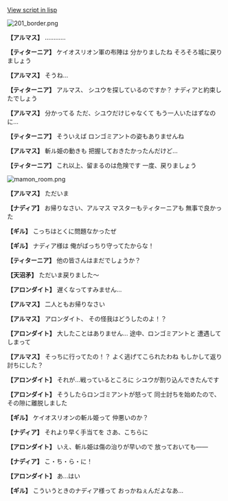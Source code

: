 [View script in lisp](../scripts/100403063.txt)

![201_border.png](../images/backgrounds/201_border.png)

**【アルマス】**
…………

**【ティターニア】**
ケイオスリオン軍の布陣は
分かりましたね
そろそろ城に戻りましょう

**【アルマス】**
そうね…

**【ティターニア】**
アルマス、
シユウを探しているのですか？
ナディアと約束したでしょう

**【アルマス】**
分かってる
ただ、シユウだけじゃなくて
もう一人いたはずなのに…

**【ティターニア】**
そういえば
ロンゴミアントの姿もありませんね

**【アルマス】**
斬ル姫の動きも
把握しておきたかったんだけど…

**【ティターニア】**
これ以上、留まるのは危険です
一度、戻りましょう

![mamon_room.png](../images/backgrounds/mamon_room.png)

**【アルマス】**
ただいま

**【ナディア】**
お帰りなさい、アルマス
マスターもティターニアも
無事で良かった

**【ギル】**
こっちはとくに問題なかったぜ

**【ギル】**
ナディア様は
俺がばっちり守ってたからな！

**【ティターニア】**
他の皆さんはまだでしょうか？

**【天沼矛】**
ただいま戻りました～

**【アロンダイト】**
遅くなってすみません…

**【アルマス】**
二人ともお帰りなさい

**【アルマス】**
アロンダイト、
その怪我はどうしたのよ！？

**【アロンダイト】**
大したことはありません…
途中、ロンゴミアントと
遭遇してしまって

**【アルマス】**
そっちに行ってたの！？
よく逃げてこられたわね
もしかして返り討ちにした？

**【アロンダイト】**
それが…戦っているところに
シユウが割り込んできたんです

**【アロンダイト】**
そうしたらロンゴミアントが怒って
同士討ちを始めたので、
その隙に離脱しました

**【ギル】**
ケイオスリオンの斬ル姫って
仲悪いのか？

**【ナディア】**
それより早く手当てを
さあ、こちらに

**【アロンダイト】**
いえ、斬ル姫は傷の治りが早いので
放っておいても――

**【ナディア】**
こ・ち・ら・に！

**【アロンダイト】**
あ…はい

**【ギル】**
こういうときのナディア様って
おっかねぇんだよなあ…
